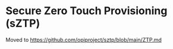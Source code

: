 # Secure Zero Touch Provisioning (sZTP)

Moved to <https://github.com/opiproject/sztp/blob/main/ZTP.md>
